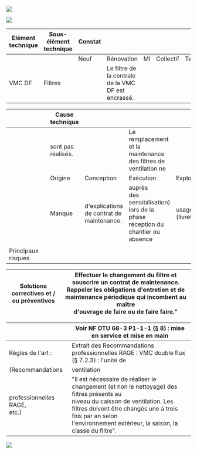 ![](<images/VMC double flux - filtres - Non qualité/_page_0_Picture_0.jpeg>)

![](<images/VMC double flux - filtres - Non qualité/_page_0_Picture_1.jpeg>)

| Elément technique | Sous- élément<br>technique | Constat |                                                     |    |           |           |
|-------------------|----------------------------|---------|-----------------------------------------------------|----|-----------|-----------|
|                   |                            | Neuf    | Rénovation                                          | MI | Collectif | Tertiaire |
| VMC DF            | Filtres                    |         | Le filtre de la centrale de la VMC DF est encrassé. |    |           |           |

|                    |  | Cause technique    |                                              |                                                                                     |                    |    |
|--------------------|--|--------------------|----------------------------------------------|-------------------------------------------------------------------------------------|--------------------|----|
|                    |  | sont pas réalisés. |                                              | Le remplacement et la maintenance des filtres de ventilation ne                     |                    |    |
|                    |  | Origine            | Conception                                   | Exécution                                                                           | Exploitation       |    |
|                    |  | Manque             | d'explications<br>de contrat de maintenance. | auprès<br>des<br>sensibilisation) lors de la phase réception du chantier ou absence | usagers<br>(livret | de |
|                    |  |                    |                                              |                                                                                     |                    |    |
| Principaux risques |  |                    |                                              |                                                                                     |                    |    |

| Solutions correctives et /<br>ou préventives | Effectuer le changement du filtre et souscrire un contrat de maintenance.<br>Rappeler les obligations d'entretien et de maintenance périodique qui incombent au maître<br>d'ouvrage de faire ou de faire faire." |
|----------------------------------------------|------------------------------------------------------------------------------------------------------------------------------------------------------------------------------------------------------------------|

|                                 | Voir NF DTU 68-3 P1-1-1 (§ 8) : mise en service et mise en main                                                                                                                                                                                               |
|---------------------------------|---------------------------------------------------------------------------------------------------------------------------------------------------------------------------------------------------------------------------------------------------------------|
| Règles de l'art :               | Extrait des Recommandations professionnelles RAGE : VMC double flux (§ 7.2.3) : l'unité de                                                                                                                                                                    |
| (Recommandations                | ventilation                                                                                                                                                                                                                                                   |
| professionnelles RAGE,<br>etc.) | "Il est nécessaire de réaliser le changement (et non le nettoyage) des filtres présents au<br>niveau du caisson de ventilation. Les filtres doivent être changés une à trois fois par an selon<br>l'environnement extérieur, la saison, la classe du filtre". |

![](<images/VMC double flux - filtres - Non qualité/_page_0_Picture_7.jpeg>)